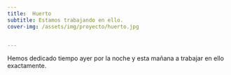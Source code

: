```yaml
---
title:  Huerto
subtitle: Estamos trabajando en ello.
cover-img: /assets/img/proyecto/huerto.jpg


---
```


Hemos dedicado tiempo ayer por la noche y esta mañana a trabajar en ello exactamente.





